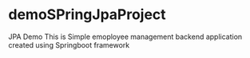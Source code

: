 # demoSPringJpaProject
JPA Demo 
This is Simple emoployee management backend application created using Springboot framework 

